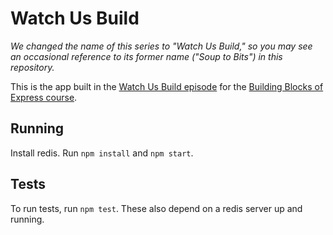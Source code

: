 # Watch Us Build

*We changed the name of this series to "Watch Us Build," so you may see an occasional reference to its former name ("Soup to Bits") in this repository.*

This is the app built in the [Watch Us Build episode](https://www.codeschool.com/screencasts/build-an-express-js-app-with-tdd) for the [Building Blocks of Express course](https://www.codeschool.com/courses/building-blocks-of-express-js).

## Running

Install redis. Run `npm install` and `npm start`.

## Tests

To run tests, run `npm test`. These also depend on a redis server up and running.
